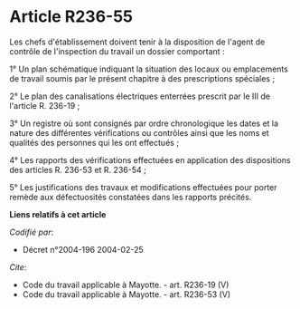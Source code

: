 # Article R236-55

Les chefs d'établissement doivent tenir à la disposition de l'agent de contrôle de l'inspection du travail un dossier
comportant : 

1° Un plan schématique indiquant la situation des locaux ou emplacements de travail soumis par le présent chapitre à des
prescriptions spéciales ; 

2° Le plan des canalisations électriques enterrées prescrit par le III de l'article R. 236-19 ; 

3° Un registre où sont consignés par ordre chronologique les dates et la nature des différentes vérifications ou contrôles
ainsi que les noms et qualités des personnes qui les ont effectués ; 

4° Les rapports des vérifications effectuées en application des dispositions des articles R. 236-53 et R. 236-54 ; 

5° Les justifications des travaux et modifications effectuées pour porter remède aux défectuosités constatées dans les
rapports précités.

**Liens relatifs à cet article**

_Codifié par_:

  - Décret n°2004-196 2004-02-25

_Cite_:

  - Code du travail applicable à Mayotte. - art. R236-19 (V)
  - Code du travail applicable à Mayotte. - art. R236-53 (V)
